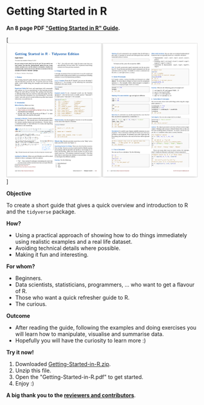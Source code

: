 # Getting Started in R

**An 8 page PDF ["Getting Started in R" Guide](https://github.com/saghirb/Getting-Started-in-R/raw/master/Getting-Started-in-R.pdf).**

[![GSiR Guide Screenshot](images/GSiR-tv-guide.png)]

**Objective** 

To create a short guide that gives a quick overview and introduction to R and 
the `tidyverse` package.

**How?**

* Using a practical approach of showing how to do things immediately using realistic 
examples and a real life dataset. 
* Avoiding technical details where possible.
* Making it fun and interesting.

**For whom?**

* Beginners.
* Data scientists, statisticians, programmers, ... who want to get a flavour of R.
* Those who want a quick refresher guide to R.
* The curious.

**Outcome**

* After reading the guide, following the examples and doing exercises you will 
learn how to manipulate, visualise and summarise data.
* Hopefully you will have the curiosity to learn more :)

**Try it now!**

1. Downloaded [Getting-Started-in-R.zip](https://github.com/saghirb/Getting-Started-in-R/raw/master/Share/Getting-Started-in-R.zip).
2. Unzip this file.
3. Open the "Getting-Started-in-R.pdf" to get started.
4. Enjoy :)


**A big thank you to the [reviewers and contributors](https://github.com/saghirb/Getting-Started-in-R/blob/master/Contributors.md)**.
